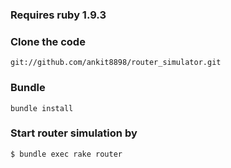 ### Requires ruby 1.9.3

### Clone the code 

`git://github.com/ankit8898/router_simulator.git`

### Bundle 

`bundle install` 

### Start router simulation by

`$ bundle exec rake router`
